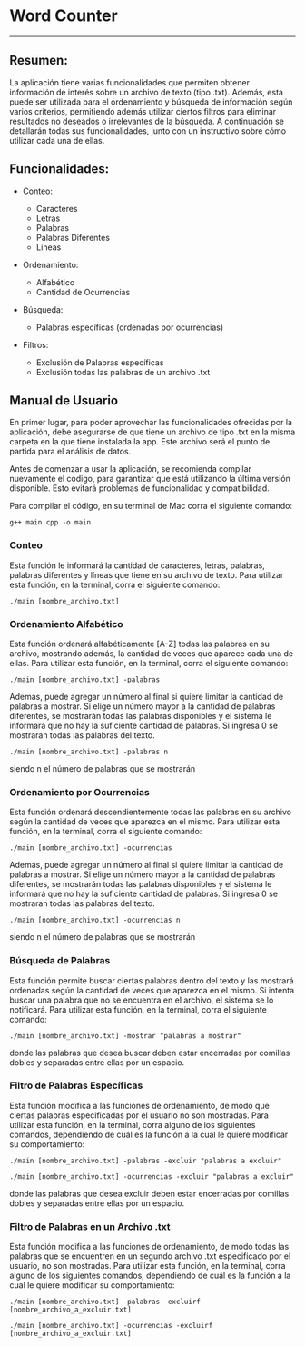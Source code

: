 # Word Counter

---

## Resumen:

La aplicación tiene varias funcionalidades que permiten obtener información
de interés sobre un archivo de texto (tipo .txt). Además, esta puede ser utilizada para el ordenamiento y
búsqueda de información según varios criterios, permitiendo además utilizar
ciertos filtros para eliminar resultados no deseados o irrelevantes de la búsqueda. A continuación 
se detallarán todas sus funcionalidades, junto con un instructivo sobre cómo utilizar
cada una de ellas.

## Funcionalidades:

- Conteo:
  - Caracteres
  - Letras
  - Palabras
  - Palabras Diferentes
  - Lineas


- Ordenamiento:
  - Alfabético
  - Cantidad de Ocurrencias


- Búsqueda:
  - Palabras específicas (ordenadas por ocurrencias)


- Filtros:
  - Exclusión de Palabras específicas
  - Exclusión todas las palabras de un archivo .txt

## Manual de Usuario

En primer lugar, para poder aprovechar las funcionalidades ofrecidas
por la aplicación, debe asegurarse de que tiene un archivo de tipo .txt
en la misma carpeta en la que tiene instalada la app. Este archivo será
el punto de partida para el análisis de datos.

Antes de comenzar a usar la aplicación, se recomienda compilar 
nuevamente el código, para garantizar que está utilizando la última
versión disponible. Esto evitará problemas de funcionalidad y compatibilidad.

Para compilar el código, en su terminal de Mac corra el siguiente comando:

`g++ main.cpp -o main`

### Conteo

Esta función le informará la cantidad de caracteres, letras, palabras,
palabras diferentes y líneas que tiene en su archivo de texto. Para utilizar esta función, en la terminal, 
corra el siguiente comando:

`./main [nombre_archivo.txt]`

### Ordenamiento Alfabético

Esta función ordenará alfabéticamente [A-Z] todas las palabras en su archivo, mostrando además, la cantidad
de veces que aparece cada una de ellas. Para utilizar esta función, en la terminal, corra el
siguiente comando:

`./main [nombre_archivo.txt] -palabras`

Además, puede agregar un número al final si quiere limitar la cantidad de palabras a mostrar.
Si elige un número mayor a la cantidad de palabras diferentes, se mostrarán todas las palabras
disponibles y el sistema le informará que no hay la suficiente cantidad de palabras. Si ingresa 0
se mostraran todas las palabras del texto.

`./main [nombre_archivo.txt] -palabras n`

siendo n el número de palabras que se mostrarán

### Ordenamiento por Ocurrencias

Esta función ordenará descendientemente todas las palabras en su archivo según la cantidad de veces que aparezca
en el mismo. Para utilizar esta función, en la terminal, corra el siguiente comando:

`./main [nombre_archivo.txt] -ocurrencias`

Además, puede agregar un número al final si quiere limitar la cantidad de palabras a mostrar.
Si elige un número mayor a la cantidad de palabras diferentes, se mostrarán todas las palabras
disponibles y el sistema le informará que no hay la suficiente cantidad de palabras. Si ingresa 0
se mostraran todas las palabras del texto.

`./main [nombre_archivo.txt] -ocurrencias n`

siendo n el número de palabras que se mostrarán


### Búsqueda de Palabras

Esta función permite buscar ciertas palabras dentro del texto y las mostrará ordenadas según la cantidad de veces 
que aparezca en el mismo. Si intenta buscar una palabra que no se encuentra en el archivo, el sistema se lo notificará.
Para utilizar esta función, en la terminal, corra el siguiente comando:

`./main [nombre_archivo.txt] -mostrar "palabras a mostrar"`

donde las palabras que desea buscar deben estar encerradas por comillas dobles y separadas entre ellas por un espacio.

### Filtro de Palabras Específicas

Esta función modifica a las funciones de ordenamiento, de modo que ciertas palabras especificadas por el usuario no son
mostradas. Para utilizar esta función, en la terminal, corra alguno de los siguientes comandos, dependiendo de cuál es
la función a la cual le quiere modificar su comportamiento:

`./main [nombre_archivo.txt] -palabras -excluir "palabras a excluir"`

`./main [nombre_archivo.txt] -ocurrencias -excluir "palabras a excluir"`

donde las palabras que desea excluir deben estar encerradas por comillas dobles y separadas entre ellas por un espacio.

### Filtro de Palabras en un Archivo .txt

Esta función modifica a las funciones de ordenamiento, de modo todas las palabras que se encuentren en un segundo
archivo .txt especificado por el usuario, no son mostradas. Para utilizar esta función, en la terminal, corra alguno de 
los siguientes comandos, dependiendo de cuál es la función a la cual le quiere modificar su comportamiento:

`./main [nombre_archivo.txt] -palabras -excluirf [nombre_archivo_a_excluir.txt]`

`./main [nombre_archivo.txt] -ocurrencias -excluirf [nombre_archivo_a_excluir.txt]`